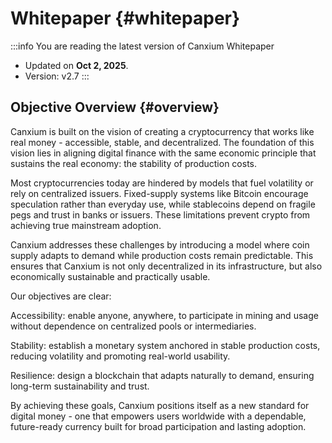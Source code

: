 # Whitepaper {#whitepaper}

:::info You are reading the latest version of Canxium Whitepaper

- Updated on **Oct 2, 2025**.
- Version: v2.7
  :::
  
## Objective Overview {#overview}

Canxium is built on the vision of creating a cryptocurrency that works like real money - accessible, stable, and decentralized. The foundation of this vision lies in aligning digital finance with the same economic principle that sustains the real economy: the stability of production costs.

Most cryptocurrencies today are hindered by models that fuel volatility or rely on centralized issuers. Fixed-supply systems like Bitcoin encourage speculation rather than everyday use, while stablecoins depend on fragile pegs and trust in banks or issuers. These limitations prevent crypto from achieving true mainstream adoption.

Canxium addresses these challenges by introducing a model where coin supply adapts to demand while production costs remain predictable. This ensures that Canxium is not only decentralized in its infrastructure, but also economically sustainable and practically usable.

Our objectives are clear:

Accessibility: enable anyone, anywhere, to participate in mining and usage without dependence on centralized pools or intermediaries.

Stability: establish a monetary system anchored in stable production costs, reducing volatility and promoting real-world usability.

Resilience: design a blockchain that adapts naturally to demand, ensuring long-term sustainability and trust.

By achieving these goals, Canxium positions itself as a new standard for digital money - one that empowers users worldwide with a dependable, future-ready currency built for broad participation and lasting adoption.